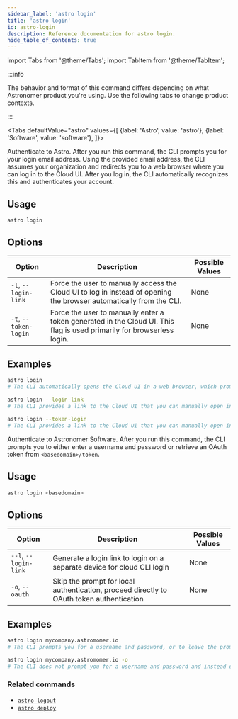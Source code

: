 ```yaml
---
sidebar_label: 'astro login'
title: 'astro login'
id: astro-login
description: Reference documentation for astro login.
hide_table_of_contents: true
---
```


import Tabs from '@theme/Tabs';
import TabItem from '@theme/TabItem';

:::info  

The behavior and format of this command differs depending on what Astronomer product you're using. Use the following tabs to change product contexts. 

:::

<Tabs
    defaultValue="astro"
    values={[
        {label: 'Astro', value: 'astro'},
        {label: 'Software', value: 'software'},
    ]}>
<TabItem value="astro">

Authenticate to Astro. After you run this command, the CLI prompts you for your login email address. Using the provided email address, the CLI assumes your organization and redirects you to a web browser where you can log in to the Cloud UI. After you log in, the CLI automatically recognizes this and authenticates your account.

## Usage


```sh
astro login
```

## Options

| Option                | Description                                                                                                            | Possible Values |
| --------------------- | ---------------------------------------------------------------------------------------------------------------------- | --------------- |
| `-l`, `--login-link`  | Force the user to manually access the Cloud UI to log in instead of opening the browser automatically from the CLI.    | None            |
| `-t`, `--token-login` | Force the user to manually enter a token generated in the Cloud UI. This flag is used primarily for browserless login. | None            |

## Examples

```sh
astro login
# The CLI automatically opens the Cloud UI in a web browser, which prompts you to log in.

astro login --login-link
# The CLI provides a link to the Cloud UI that you can manually open in a web browser.

astro login --token-login
# The CLI provides a link to the Cloud UI that you can manually open in a web browser. You then copy a generated token from the UI and enter it in the CLI. For a browserless login, you can open the link and copy the token on a separate machine from the one running the Astro CLI.
```

</TabItem>
<TabItem value="software">

Authenticate to Astronomer Software. After you run this command, the CLI prompts you to either enter a username and password or retrieve an OAuth token from `<basedomain>/token`.

## Usage


```sh
astro login <basedomain>
```

## Options

| Option                | Description                                                                              | Possible Values |
| --------------------- | ---------------------------------------------------------------------------------------- | --------------- |
| `--l`, `--login-link` | Generate a login link to login on a separate device for cloud CLI login                  | None            |
| `-o`, `--oauth`       | Skip the prompt for local authentication, proceed directly to OAuth token authentication | None            |


## Examples

```sh
astro login mycompany.astromomer.io
# The CLI prompts you for a username and password, or to leave the prompt empty for OAuth authentication

astro login mycompany.astromomer.io -o
# The CLI does not prompt you for a username and password and instead directly prompts you for an OAuth login token
```


</TabItem>
</Tabs>

### Related commands

- [`astro logout`](cli/astro-logout.md)
- [`astro deploy`](cli/astro-deploy.md)
